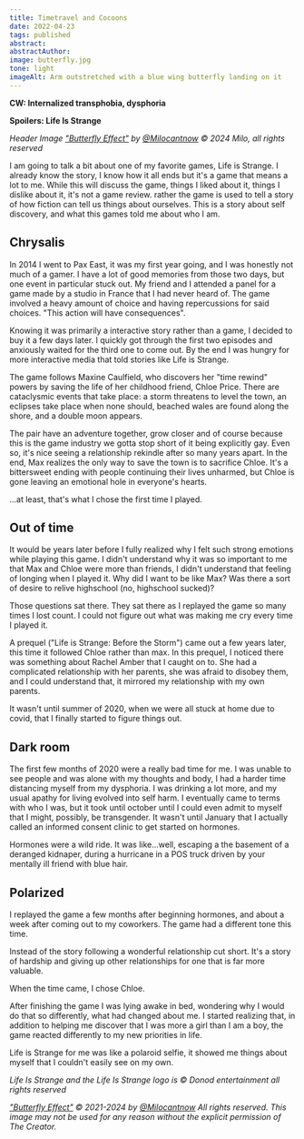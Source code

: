 ```yaml
---
title: Timetravel and Cocoons
date: 2022-04-23
tags: published
abstract:
abstractAuthor: 
image: butterfly.jpg
tone: light
imageAlt: Arm outstretched with a blue wing butterfly landing on it
---
```


**CW: Internalized transphobia, dysphoria**

**Spoilers: Life Is Strange**

*Header Image <a href="https://twitter.com/Milocantnow/status/1397997639799652356">"Butterfly Effect"</a>*
*by <a rel="noopener noreferrer" target="_blank" href="https://twitter.com/Milocantnow">@Milocantnow</a> &copy;* 
*2024 Milo, all rights reserved*

I am going to talk a bit about one of my favorite games, Life is Strange. 
I already know the story, I know how it all ends but it's a game that 
means a lot to me. While this will discuss
the game, things I liked about it, things I dislike about it, it's not a game review.
rather the game is used to tell a story of how fiction can tell us things about ourselves.
This is a story about self discovery, and what this games told me about who I am.
## Chrysalis

In 2014 I went to Pax East, it was my first year going, 
and I was honestly not much of a gamer.
I have a lot of good memories from those two days, but one event in particular 
stuck out. My friend and I attended a panel for a game made by a studio in France
that I had never heard of. The game involved a 
heavy amount of choice and having repercussions for said choices. 
"This action will have consequences".

Knowing it was primarily a interactive story rather
than a game, I decided to buy it a few days later. I quickly got through the first
two episodes and anxiously waited for the third one to come out. By the end I 
was hungry for more interactive media that told stories like Life is Strange.

The game follows Maxine Caulfield, who discovers her "time rewind" powers by saving the 
life of her childhood friend, Chloe Price. There are cataclysmic events that take 
place: a storm threatens to level the town, an eclipses take 
place when none should, beached wales are found along the shore, and a double moon 
appears.

The pair have an adventure together, grow closer and of course because this
is the game industry we gotta stop short of it being explicitly gay. Even so, it's nice seeing 
a relationship rekindle after so many years apart. In the end, Max realizes the only way 
to save the town is to sacrifice Chloe. It's a bittersweet ending with people
continuing their lives unharmed, but Chloe is gone leaving an emotional hole
in everyone's hearts.

...at least, that's what I chose the first time I played.

## Out of time 

It would be years later before I fully realized why I felt such strong emotions while
playing this game. I didn't understand why it was so important to me that
Max and Chloe were more than friends, I didn't understand that feeling of longing
when I played it. Why did I want to be like Max? Was there a sort of desire to 
relive highschool (no, highschool sucked)?

Those questions sat there. They sat there as I replayed the game so many times I 
lost count. I could not figure out what was making me cry every time I played it.

A prequel ("Life is Strange: Before the Storm") came out a few years later,
this time it followed Chloe rather than max. In this prequel, I noticed there was 
something about Rachel Amber that I caught on to. She had a complicated relationship with her parents, 
she was afraid to disobey them, and I could understand that, it mirrored my
relationship with my own parents.

It wasn't until summer of 2020, when we were all stuck at home due to covid, that I 
finally started to figure things out.

## Dark room

The first few months of 2020 were a really bad time for me. I was unable to see people 
and was alone with my thoughts and body, I had a harder time distancing myself from my
dysphoria. I was drinking a lot more, and my usual apathy for living evolved into self harm. 
I eventually came to terms with who I was, but it took until october until I could even admit 
to myself that I might, possibly, be transgender. It wasn't until January that I actually called
an informed consent clinic to get started on hormones.

Hormones were a wild ride. It was like...well, escaping a the basement of a 
deranged kidnaper, during a hurricane in a POS truck driven by your mentally 
ill friend with blue hair.

## Polarized

I replayed the game a few months after beginning hormones, and about a week after 
coming out to my coworkers. The game had a different tone this time.

Instead of the story following a wonderful relationship cut short. It's a 
story of hardship and giving up other relationships for one that is far more valuable.

When the time came, I chose Chloe. 

After finishing the game I was lying awake in bed, wondering why I would do 
that so differently, what had changed about me. I started realizing that, in
addition to helping me discover that I was more a girl than I am a boy, the 
game reacted differently to my new priorities in life.

Life is Strange for me was like a polaroid selfie, it showed me things about myself 
that I couldn't easily see on my own.

*Life Is Strange and the Life Is Strange logo is &copy; Donod entertainment all rights reserved*

*<a href="https://twitter.com/Milocantnow/status/1397997639799652356">"Butterfly Effect"</a>*
*&copy; 2021-2024 by* 
*<a rel="noopener noreferrer" target="_blank" href="https://twitter.com/Milocantnow">@Milocantnow</a> All rights reserved.*
*This image may not be used for any reason without the explicit permission of The Creator.*
